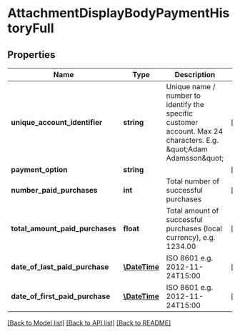 # AttachmentDisplayBodyPaymentHistoryFull

## Properties
Name | Type | Description | Notes
------------ | ------------- | ------------- | -------------
**unique_account_identifier** | **string** | Unique name / number to identify the specific customer account. Max 24 characters. E.g. \&quot;Adam Adamsson\&quot; | [optional] 
**payment_option** | **string** |  | [optional] 
**number_paid_purchases** | **int** | Total number of successful purchases | [optional] 
**total_amount_paid_purchases** | **float** | Total amount of successful purchases (local currency), e.g. 1234.00 | [optional] 
**date_of_last_paid_purchase** | [**\DateTime**](\DateTime.md) | ISO 8601 e.g. 2012-11-24T15:00 | [optional] 
**date_of_first_paid_purchase** | [**\DateTime**](\DateTime.md) | ISO 8601 e.g. 2012-11-24T15:00 | [optional] 

[[Back to Model list]](../../README.md#documentation-for-models) [[Back to API list]](../../README.md#documentation-for-api-endpoints) [[Back to README]](../../README.md)


